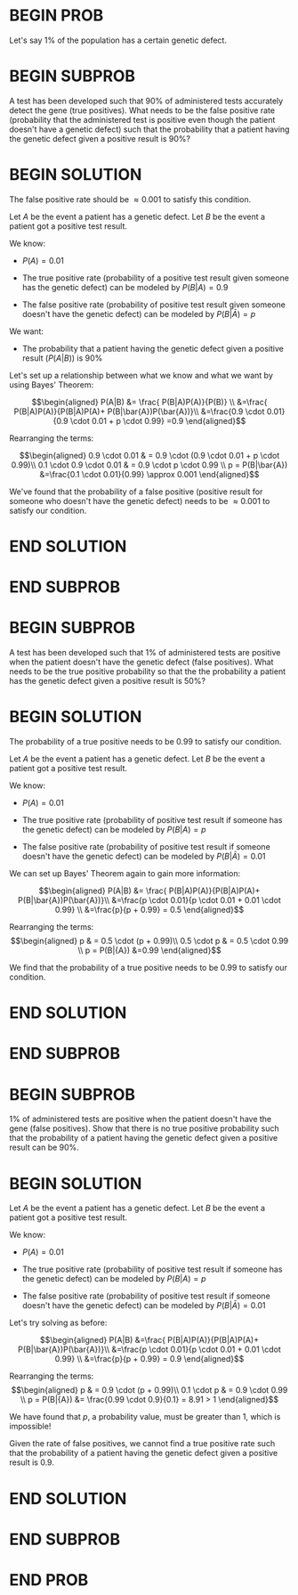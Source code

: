 # BEGIN PROB

<!-- \[**Bayes theorem**\] -->

Let's say $1\%$ of the population has a certain genetic defect.

# BEGIN SUBPROB

A test has been developed such that $90\%$ of administered
tests accurately detect the gene (true positives). What needs to be the
false positive rate (probability that the administered test is positive even though the
patient doesn't have a genetic defect) such that the probability
that a patient having the genetic defect given a positive result is $90\%$?

# BEGIN SOLUTION

The false positive rate should be  $\approx 0.001$ to satisfy this condition.

Let $A$ be the event a patient has a genetic defect.
Let $B$ be the event a patient got a positive test result.

We know:

-   $P(A) = 0.01$

-   The true positive rate (probability of a positive test result given someone has
    the genetic defect) can be modeled by $P(B|A)=0.9$

-   The false positive rate (probability of positive test result given someone
    doesn't have the genetic defect) can be modeled by $P(B|\bar{A}) = p$

We want:

- The probability that a patient having the genetic defect given a positive result ($P(A|B)$) is $90\%$

Let's set up a relationship between what we know and what we want by using Bayes' Theorem:

$$\begin{aligned}
P(A|B) &= \frac{ P(B|A)P(A)}{P(B)} \\
&=\frac{ P(B|A)P(A)}{P(B|A)P(A)+ P(B|\bar{A})P(\bar{A})}\\
&=\frac{0.9 \cdot 0.01}{0.9 \cdot 0.01 + p \cdot 0.99} =0.9
\end{aligned}$$

Rearranging the terms:

$$\begin{aligned}
0.9 \cdot 0.01 & = 0.9 \cdot (0.9 \cdot 0.01 + p \cdot 0.99)\\
0.1 \cdot 0.9 \cdot 0.01 & = 0.9 \cdot p \cdot 0.99 \\ 
p = P(B|\bar{A}) &=\frac{0.1 \cdot 0.01}{0.99} \approx 0.001
\end{aligned}$$

We've found that the probability of a false positive (positive result for someone who
doesn't have the genetic defect) needs to be $\approx 0.001$ to satisfy our condition.

# END SOLUTION

# END SUBPROB

# BEGIN SUBPROB

A test has been developed such that $1\%$ of administered
tests are positive when the patient doesn't have the genetic defect (false
positives). What needs to be the true positive probability so that the
the probability a patient has the genetic defect
given a positive result is $50\%$?

# BEGIN SOLUTION

The probability of a true positive needs to be $0.99$ to satisfy our condition.

Let $A$ be the event a patient has a genetic defect.
Let $B$ be the event a patient got a positive test result.

We know:

-   $P(A) = 0.01$

-   The true positive rate (probability of positive test result if someone has
    the genetic defect) can be modeled by $P(B|A) = p$

-   The false positive rate (probability of positive test result if someone
    doesn't have the genetic defect) can be modeled by $P(B|\bar{A}) = 0.01$

We can set up Bayes' Theorem again to gain more information:

$$\begin{aligned}
P(A|B)  &= \frac{ P(B|A)P(A)}{P(B|A)P(A)+ P(B|\bar{A})P(\bar{A})}\\
&=\frac{p \cdot 0.01}{p \cdot 0.01 + 0.01 \cdot 0.99} \\
&=\frac{p}{p  + 0.99} = 0.5
\end{aligned}$$

Rearranging the terms:
$$\begin{aligned}
p  & = 0.5 \cdot (p  + 0.99)\\
0.5 \cdot p  & = 0.5 \cdot  0.99 \\ 
p = P(B|{A}) &=0.99
\end{aligned}$$

We find that the probability of a true positive needs to be $0.99$ to satisfy our condition.

# END SOLUTION

# END SUBPROB

# BEGIN SUBPROB

$1\%$ of administered tests are positive when the patient doesn't have the gene
(false positives). Show that there is no true positive probability such
that the probability of a patient having the genetic defect given a
positive result can be $90\%$. 

<!-- (Hint: remember a
probability $p$ needs to fulfill $0 \leq p \leq 1$.) -->

# BEGIN SOLUTION

Let $A$ be the event a patient has a genetic defect.
Let $B$ be the event a patient got a positive test result.

We know:

-   $P(A) = 0.01$

-   The true positive rate (probability of positive test result if someone has
    the genetic defect) can be modeled by $P(B|A) = p$

-   The false positive rate (probability of positive test result if someone
    doesn't have the genetic defect) can be modeled by $P(B|\bar{A}) = 0.01$

Let's try solving as before:

$$\begin{aligned}
P(A|B)  &=\frac{ P(B|A)P(A)}{P(B|A)P(A)+ P(B|\bar{A})P(\bar{A})}\\
&=\frac{p \cdot 0.01}{p \cdot 0.01 + 0.01 \cdot 0.99} \\
&=\frac{p}{p + 0.99} = 0.9
\end{aligned}$$

Rearranging the terms:
$$\begin{aligned}
p  & = 0.9 \cdot (p  + 0.99)\\
0.1 \cdot p  & = 0.9 \cdot  0.99 \\ 
p = P(B|{A}) &= \frac{0.99 \cdot 0.9}{0.1} = 8.91 > 1
\end{aligned}$$

We have found that $p$, a probability value, must be greater than 1, which is impossible!

Given the rate of false positives, we cannot find a true positive rate
such that the probability of a patient having the genetic defect given a
positive result is 0.9.

# END SOLUTION

# END SUBPROB

# END PROB